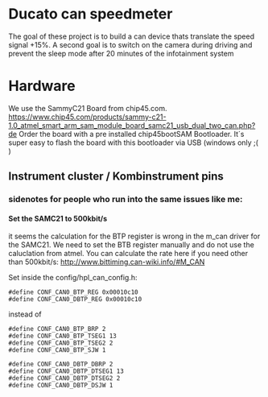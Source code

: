 # Ducato can speedmeter
The goal of these project is to build a can device thats translate the speed signal +15%. A second goal is to switch on the camera during driving and prevent the sleep mode after 20 minutes of the infotainment system

# Hardware
We use the SammyC21 Board from chip45.com. https://www.chip45.com/products/sammy-c21-1.0_atmel_smart_arm_sam_module_board_samc21_usb_dual_two_can.php?de
Order the board with a pre installed chip45bootSAM Bootloader. It´s super easy to flash the board with this bootloader via USB (windows only ;( )

## Instrument cluster / Kombinstrument pins




### sidenotes for people who run into the same issues like me: 
#### Set the SAMC21 to 500kbit/s
it seems the calculation for the BTP register is wrong in the m_can driver for the SAMC21. We need to set the BTB register manually and do not use the caluclation from atmel. You can calculate the rate here if you need other than 500kbit/s: http://www.bittiming.can-wiki.info/#M_CAN

Set inside the config/hpl_can_config.h:
```
#define CONF_CAN0_BTP_REG 0x00010c10
#define CONF_CAN0_DBTP_REG 0x00010c10
```
instead of 
```
#define CONF_CAN0_BTP_BRP 2
#define CONF_CAN0_BTP_TSEG1 13
#define CONF_CAN0_BTP_TSEG2 2
#define CONF_CAN0_BTP_SJW 1

#define CONF_CAN0_DBTP_DBRP 2
#define CONF_CAN0_DBTP_DTSEG1 13
#define CONF_CAN0_DBTP_DTSEG2 2
#define CONF_CAN0_DBTP_DSJW 1
```
